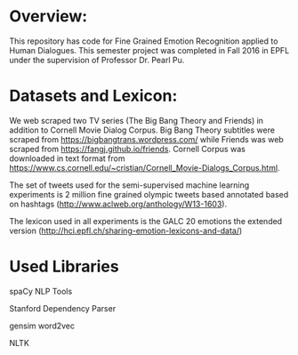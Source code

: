 # Overview:

This repository has code for Fine Grained Emotion Recognition applied to Human Dialogues. This semester project was completed in Fall 2016 in EPFL under the supervision of Professor Dr. Pearl Pu.

# Datasets and Lexicon:
We web scraped two TV series (The Big Bang Theory and Friends) in addition to Cornell Movie Dialog Corpus. 
Big Bang Theory subtitles were scraped from https://bigbangtrans.wordpress.com/ while Friends was web scraped from https://fangj.github.io/friends. 
Cornell Corpus was downloaded in text format from https://www.cs.cornell.edu/~cristian/Cornell_Movie-Dialogs_Corpus.html.

The set of tweets used for the semi-supervised machine learning experiments is 2 million fine grained olympic tweets based annotated based on hashtags (http://www.aclweb.org/anthology/W13-1603).

The lexicon used in all experiments is the GALC 20 emotions the extended version  (http://hci.epfl.ch/sharing-emotion-lexicons-and-data/)

# Used Libraries

spaCy NLP Tools

Stanford Dependency Parser

gensim word2vec

NLTK

